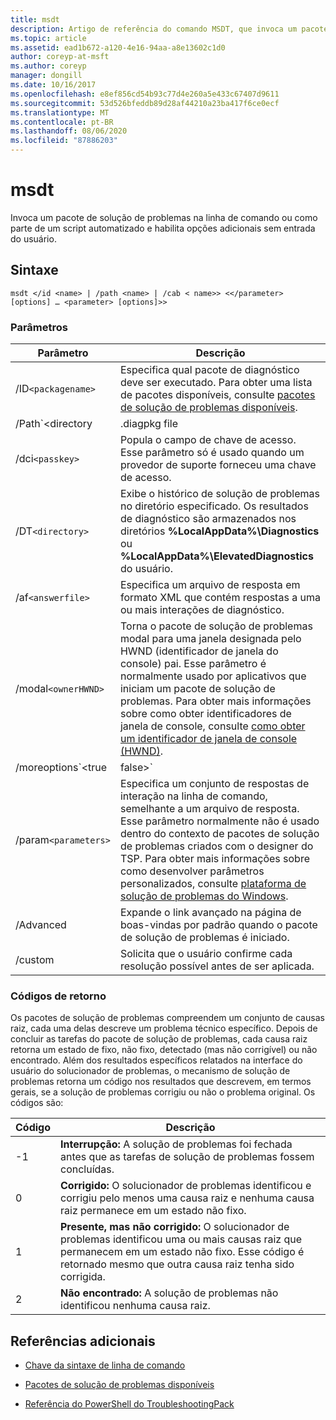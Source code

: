 ```yaml
---
title: msdt
description: Artigo de referência do comando MSDT, que invoca um pacote de solução de problemas na linha de comando ou como parte de um script automatizado, e habilita opções adicionais sem entrada do usuário.
ms.topic: article
ms.assetid: ead1b672-a120-4e16-94aa-a8e13602c1d0
author: coreyp-at-msft
ms.author: coreyp
manager: dongill
ms.date: 10/16/2017
ms.openlocfilehash: e8ef856cd54b93c77d4e260a5e433c67407d9611
ms.sourcegitcommit: 53d526bfeddb89d28af44210a23ba417f6ce0ecf
ms.translationtype: MT
ms.contentlocale: pt-BR
ms.lasthandoff: 08/06/2020
ms.locfileid: "87886203"
---
```

# <a name="msdt"></a>msdt

Invoca um pacote de solução de problemas na linha de comando ou como parte de um script automatizado e habilita opções adicionais sem entrada do usuário.

## <a name="syntax"></a>Sintaxe

```
msdt </id <name> | /path <name> | /cab < name>> <</parameter> [options] … <parameter> [options]>>
```

### <a name="parameters"></a>Parâmetros

| Parâmetro | Descrição |
| --------- | ----------- |
| /ID`<packagename>` | Especifica qual pacote de diagnóstico deve ser executado. Para obter uma lista de pacotes disponíveis, consulte [pacotes de solução de problemas disponíveis](/previous-versions/windows/it-pro/windows-server-2012-r2-and-2012/ee424379(v=ws.11)#available-troubleshooting-packs). |
| /Path`<directory|.diagpkg file|.diagcfg file>` | Especifica o caminho completo para um pacote de diagnóstico. Se você especificar um diretório, o diretório deverá conter um pacote de diagnóstico. Você não pode usar o parâmetro **/path** em conjunto com os parâmetros * */ID * *, **/DCI**ou **/cab** . |                                                                                   |
| /dci`<passkey>` | Popula o campo de chave de acesso. Esse parâmetro só é usado quando um provedor de suporte forneceu uma chave de acesso. |
| /DT`<directory>` | Exibe o histórico de solução de problemas no diretório especificado. Os resultados de diagnóstico são armazenados nos diretórios **%LocalAppData%\Diagnostics** ou **%LocalAppData%\ElevatedDiagnostics** do usuário. |
| /af`<answerfile>` | Especifica um arquivo de resposta em formato XML que contém respostas a uma ou mais interações de diagnóstico. |
| /modal`<ownerHWND>` | Torna o pacote de solução de problemas modal para uma janela designada pelo HWND (identificador de janela do console) pai. Esse parâmetro é normalmente usado por aplicativos que iniciam um pacote de solução de problemas. Para obter mais informações sobre como obter identificadores de janela de console, consulte [como obter um identificador de janela de console (HWND)](https://support.microsoft.com/help/124103/how-to-obtain-a-console-window-handle-hwnd). |
| /moreoptions`<true|false>` | Habilita (true) ou suprime (false) a tela final de solução de problemas que pergunta se o usuário deseja explorar opções adicionais. Esse parâmetro é normalmente usado quando o pacote de solução de problemas é iniciado por um solucionador de problemas que não faz parte do sistema operacional. |
| /param`<parameters>` | Especifica um conjunto de respostas de interação na linha de comando, semelhante a um arquivo de resposta. Esse parâmetro normalmente não é usado dentro do contexto de pacotes de solução de problemas criados com o designer do TSP. Para obter mais informações sobre como desenvolver parâmetros personalizados, consulte [plataforma de solução de problemas do Windows](/previous-versions/windows/desktop/wintt/windows-troubleshooting-toolkit-portal). |
| /Advanced | Expande o link avançado na página de boas-vindas por padrão quando o pacote de solução de problemas é iniciado. |
| /custom | Solicita que o usuário confirme cada resolução possível antes de ser aplicada. |

### <a name="return-codes"></a>Códigos de retorno

Os pacotes de solução de problemas compreendem um conjunto de causas raiz, cada uma delas descreve um problema técnico específico. Depois de concluir as tarefas do pacote de solução de problemas, cada causa raiz retorna um estado de fixo, não fixo, detectado (mas não corrigível) ou não encontrado. Além dos resultados específicos relatados na interface do usuário do solucionador de problemas, o mecanismo de solução de problemas retorna um código nos resultados que descrevem, em termos gerais, se a solução de problemas corrigiu ou não o problema original. Os códigos são:

| Código | Descrição |
| ---- | ----------- |
| -1 | **Interrupção:** A solução de problemas foi fechada antes que as tarefas de solução de problemas fossem concluídas. |
| 0 | **Corrigido:** O solucionador de problemas identificou e corrigiu pelo menos uma causa raiz e nenhuma causa raiz permanece em um estado não fixo. |
| 1 | **Presente, mas não corrigido:** O solucionador de problemas identificou uma ou mais causas raiz que permanecem em um estado não fixo. Esse código é retornado mesmo que outra causa raiz tenha sido corrigida. |
| 2 | **Não encontrado:** A solução de problemas não identificou nenhuma causa raiz. |

## <a name="additional-references"></a>Referências adicionais

- [Chave da sintaxe de linha de comando](command-line-syntax-key.md)

- [Pacotes de solução de problemas disponíveis](/previous-versions/windows/it-pro/windows-server-2012-r2-and-2012/ee424379(v=ws.11)#available-troubleshooting-packs)

- [Referência do PowerShell do TroubleshootingPack](/powershell/module/troubleshootingpack/?view=win10-ps)

